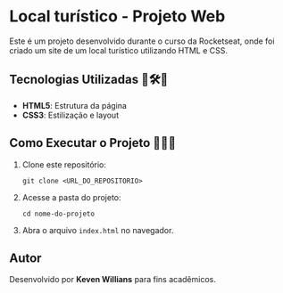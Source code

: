 # Local turístico - Projeto Web

Este é um projeto desenvolvido durante o curso da Rocketseat, onde foi criado um site de um local turístico utilizando HTML e CSS.

## Tecnologias Utilizadas 🚀🛠️📌
- **HTML5**: Estrutura da página
- **CSS3**: Estilização e layout

## Como Executar o Projeto 📂🔧💡
1. Clone este repositório:
   ```gitbash
   git clone <URL_DO_REPOSITORIO>
   ```
2. Acesse a pasta do projeto:
   ```gitbash
   cd nome-do-projeto
   ```
3. Abra o arquivo `index.html` no navegador.

## Autor
Desenvolvido por **Keven Willians** para fins acadêmicos.
